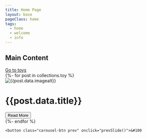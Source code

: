 ```yaml
---
title: Home Page
layout: base
pageClass: home
tags:
  - home
  - welcome
  - info
---
```

<h2 class="mainHeading">Main Content</h2>
<a href="/toys">Go to toys</a>
 <div class="carousel-container">
        <div class="carousel-wrapper">
            <div class="carousel-content">
              {%- for post in collections.toy %}
                <div class="carousel-item">
                    <div class="carousel-image">
                        <img src="/images/{{post.data.image}}" alt="{{post.data.imagealt}}">
                    </div>
                    <div class="carousel-text">
                        <h1 >{{post.data.title}}</h1>
                        <button class="read-more-btn">Read More</button>
                    </div>
                </div>
                {%- endfor %}
               </div>
        </div>
       </div>

    <button class="carousel-btn prev" onclick="prevSlide()">&#100
